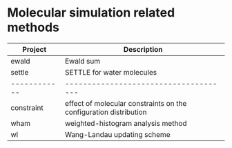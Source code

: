 # Molecular simulation related methods

Project     |  Description
------------|-------------------------------------
ewald       | Ewald sum
settle      | SETTLE for water molecules
------------|-------------------------------------
constraint  | effect of molecular constraints on the configuration distribution
wham        | weighted-histogram analysis method
wl          | Wang-Landau updating scheme

